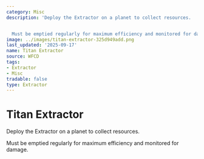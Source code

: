 ```yaml
---
category: Misc
description: 'Deploy the Extractor on a planet to collect resources.


  Must be emptied regularly for maximum efficiency and monitored for damage.'
image: ../images/titan-extractor-325d949add.png
last_updated: '2025-09-17'
name: Titan Extractor
source: WFCD
tags:
- Extractor
- Misc
tradable: false
type: Extractor
---
```


# Titan Extractor

Deploy the Extractor on a planet to collect resources.

Must be emptied regularly for maximum efficiency and monitored for damage.

